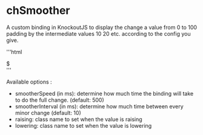 chSmoother
==========

A custom binding in KnockoutJS to display the change a value from 0 to 100 padding by the intermediate values 10 20 etc. according to the config you give.

'''html
<div data-bind="smoother: Money, raising: 'success', lowering: 'danger'">
	$ <span data-bind="text: SmoothValue"></span>
</div>
'''

Available options :
- smootherSpeed (in ms): determine how much time the binding will take to do the full change. (default: 500)
- smootherInterval (in ms): determine how much time between every minor change (default: 10)
- raising: class name to set when the value is raising
- lowering: class name to set when the value is lowering
